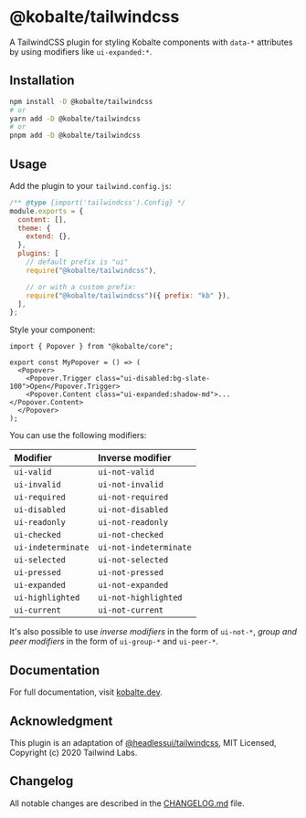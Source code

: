 # @kobalte/tailwindcss

A TailwindCSS plugin for styling Kobalte components with `data-*` attributes by using modifiers like `ui-expanded:*`.

## Installation

```bash
npm install -D @kobalte/tailwindcss
# or
yarn add -D @kobalte/tailwindcss
# or
pnpm add -D @kobalte/tailwindcss
```

## Usage

Add the plugin to your `tailwind.config.js`:

```js
/** @type {import('tailwindcss').Config} */
module.exports = {
  content: [],
  theme: {
    extend: {},
  },
  plugins: [
    // default prefix is "ui"
    require("@kobalte/tailwindcss"),

    // or with a custom prefix:
    require("@kobalte/tailwindcss")({ prefix: "kb" }),
  ],
};
```

Style your component:

```tsx
import { Popover } from "@kobalte/core";

export const MyPopover = () => (
  <Popover>
    <Popover.Trigger class="ui-disabled:bg-slate-100">Open</Popover.Trigger>
    <Popover.Content class="ui-expanded:shadow-md">...</Popover.Content>
  </Popover>
);
```

You can use the following modifiers:

| Modifier           | Inverse modifier       |
| :----------------- | :--------------------- |
| `ui-valid`         | `ui-not-valid`         |
| `ui-invalid`       | `ui-not-invalid`       |
| `ui-required`      | `ui-not-required`      |
| `ui-disabled`      | `ui-not-disabled`      |
| `ui-readonly`      | `ui-not-readonly`      |
| `ui-checked`       | `ui-not-checked`       |
| `ui-indeterminate` | `ui-not-indeterminate` |
| `ui-selected`      | `ui-not-selected`      |
| `ui-pressed`       | `ui-not-pressed`       |
| `ui-expanded`      | `ui-not-expanded`      |
| `ui-highlighted`   | `ui-not-highlighted`   |
| `ui-current`       | `ui-not-current`       |

It's also possible to use _inverse modifiers_ in the form of `ui-not-*`, _group and peer modifiers_ in the form of `ui-group-*` and `ui-peer-*`.

## Documentation

For full documentation, visit [kobalte.dev](https://kobalte.dev/docs/core/overview/styling#using-the-tailwindcss-plugin).

## Acknowledgment

This plugin is an adaptation of [@headlessui/tailwindcss](https://github.com/tailwindlabs/headlessui), MIT Licensed, Copyright (c) 2020 Tailwind Labs.

## Changelog

All notable changes are described in the [CHANGELOG.md](./CHANGELOG.md) file.
